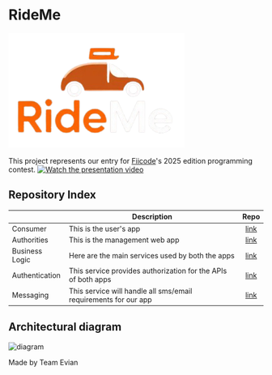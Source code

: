 # RideMe

![logo](https://raw.githubusercontent.com/team-evian-fiicode25/.github/refs/heads/main/logo.png)

This project represents our entry for [Fiicode](https://fiicode.asii.ro/en/web-and-mobile-development)'s 2025 edition programming contest.
[![Watch the presentation video](https://raw.githubusercontent.com/team-evian-fiicode25/.github/main/video-thumbnail.png)](https://www.capcut.com/s/CY-s1gjuzSFa8Jgj/)


## Repository Index
|                | Description                                                     | Repo                                                           |
|----------------|-----------------------------------------------------------------|:--------------------------------------------------------------:|
| Consumer       | This is the user's app                                          | [link](https://github.com/Team-Evian-Fiicode25/consumer)       |
| Authorities    | This is the management web app                                  | [link](https://github.com/Team-Evian-Fiicode25/authorities)    |
| Business Logic | Here are the main services used by both the apps                | [link](https://github.com/Team-Evian-Fiicode25/business-logic) |
| Authentication | This service provides authorization for the APIs of both apps   | [link](https://github.com/Team-Evian-Fiicode25/authentication) |
| Messaging      | This service will handle all sms/email requirements for our app | [link](https://github.com/Team-Evian-Fiicode25/messaging)      |

## Architectural diagram
![diagram](https://team-evian-fiicode25.github.io/.github/architecture-diagram.svg)

Made by Team Evian
